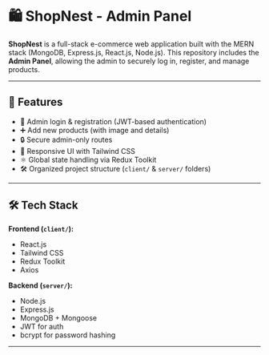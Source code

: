 # 🛍️ ShopNest - Admin Panel

**ShopNest** is a full-stack e-commerce web application built with the MERN stack (MongoDB, Express.js, React.js, Node.js). This repository includes the **Admin Panel**, allowing the admin to securely log in, register, and manage products.

---

## 🔑 Features

- 🔐 Admin login & registration (JWT-based authentication)
- ➕ Add new products (with image and details)
- 🔒 Secure admin-only routes
- 🎨 Responsive UI with Tailwind CSS
- ⚛️ Global state handling via Redux Toolkit
- 🛠️ Organized project structure (`client/` & `server/` folders)

---

## 🛠️ Tech Stack

**Frontend (`client/`):**
- React.js
- Tailwind CSS
- Redux Toolkit
- Axios

**Backend (`server/`):**
- Node.js
- Express.js
- MongoDB + Mongoose
- JWT for auth
- bcrypt for password hashing

---

